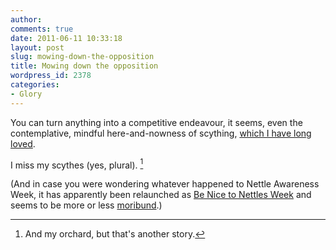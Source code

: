 ```yaml
---
author:
comments: true
date: 2011-06-11 10:33:18
layout: post
slug: mowing-down-the-opposition
title: Mowing down the opposition
wordpress_id: 2378
categories:
- Glory
---
```


You can turn anything into a competitive endeavour, it seems, even the contemplative, mindful here-and-nowness of scything, [which I have long loved](http://jeremycherfas.net/2008/05/19/nettles/). 




I miss my scythes (yes, plural). [^fn1]
[^fn1]: And my orchard, but that's another story. 



(And in case you were wondering whatever happened to Nettle Awareness Week, it has apparently been relaunched as [Be Nice to Nettles Week](http://www.nettles.org.uk/) and seems to be more or less [moribund](http://www.workingwithwildlife.co.uk/).)
